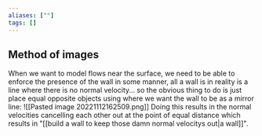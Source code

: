 ```yaml
---
aliases: [""]
tags: []
---
```


## Method of images
When we want to model flows near the surface, we need to be able to enforce the presence of the wall in some manner, all a wall is in reality is a line where there is no normal velocity... so the obvious thing to do is just place equal opposite objects using where we want the wall to be as a mirror line:
![[Pasted image 20221112162509.png]]
Doing this results in the normal velocities cancelling each other out at the point of equal distance which results in "[[build a wall to keep those damn normal velocitys out|a wall]]".